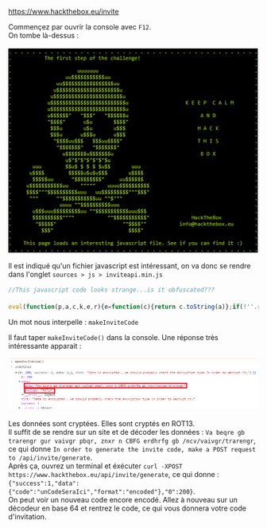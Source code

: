 https://www.hackthebox.eu/invite

Commençez par ouvrir la console avec `F12`.<br/>
On tombe là-dessus :<br/><br/>
![Image de la tête de mort](console.PNG)

Il est indiqué qu'un fichier javascript est intéressant, on va donc se rendre dans l'onglet `sources > js > inviteapi.min.js`

```javascript
//This javascript code looks strange...is it obfuscated???

eval(function(p,a,c,k,e,r){e=function(c){return c.toString(a)};if(!''.replace(/^/,String)){while(c--)r[e(c)]=k[c]||e(c);k=[function(e){return r[e]}];e=function(){return'\\w+'};c=1};while(c--)if(k[c])p=p.replace(new RegExp('\\b'+e(c)+'\\b','g'),k[c]);return p}('0 3(){$.4({5:"6",7:"8",9:\'/b/c/d/e/f\',g:0(a){1.2(a)},h:0(a){1.2(a)}})}',18,18,'function|console|log|makeInviteCode|ajax|type|POST|dataType|json|url||api|invite|how|to|generate|success|error'.split('|'),0,{}))
```
Un mot nous interpelle : `makeInviteCode`

Il faut taper `makeInviteCode()` dans la console. Une réponse très intéressante apparait :<br/><br/>
![Image de la réponse dans la console](console1.png)

Les données sont cryptées. Elles sont cryptés en ROT13.<br>
Il suffit de se rendre sur un site et de décoder les données : `Va beqre gb trarengr gur vaivgr pbqr, znxr n CBFG erdhrfg gb /ncv/vaivgr/trarengr`, ce qui donne `In order to generate the invite code, make a POST request to /api/invite/generate`.<br/>
Après ça, ouvrez un terminal et éxécuter `curl -XPOST https://www.hackthebox.eu/api/invite/generate`, ce qui donne : `{"success":1,"data":{"code":"unCodeSeraIci","format":"encoded"},"0":200}`.<br>
On peut voir un nouveau code encore encodé. Allez à nouveau sur un décodeur en base 64 et rentrez le code, ce qui vous donnera votre code d'invitation.